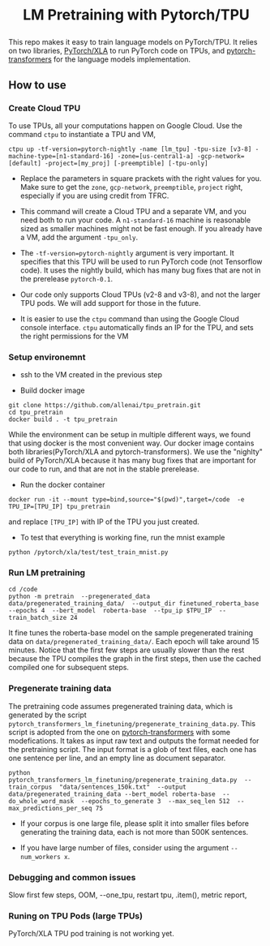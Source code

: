 # <p align=center> LM Pretraining with Pytorch/TPU</p>
This repo makes it easy to train language models on PyTorch/TPU. It relies on two libraries, [PyTorch/XLA](https://github.com/pytorch/xla/) to run PyTorch code on TPUs, and [pytorch-transformers](https://github.com/huggingface/pytorch-transformers) for the language models implementation.

## How to use

###  Create Cloud TPU

To use TPUs, all your computations happen on Google Cloud. Use the command `ctpu` to instantiate a TPU and VM,

```
ctpu up -tf-version=pytorch-nightly -name [lm_tpu] -tpu-size [v3-8] -machine-type=[n1-standard-16] -zone=[us-central1-a] -gcp-network=[default] -project=[my_proj] [-preemptible] [-tpu-only]
```

-  Replace the parameters in square prackets with the right values for you. Make sure to get the `zone`, `gcp-network`, `preemptible`, `project` right, especially if you are using credit from TFRC.

- This command will create a Cloud TPU and a separate VM, and you need both to run your code. A `n1-standard-16` machine is reasonable sized as smaller machines might not be fast enough. If you already have a VM, add the argument `-tpu_only`.

- The `-tf-version=pytorch-nightly` argument is very important. It specifies that this TPU will be used to run PyTorch code (not Tensorflow code). It uses the nightly build, which has many bug fixes that are not in the prerelease `pytorch-0.1`.

- Our code only supports Cloud TPUs (v2-8 and v3-8), and not the larger TPU pods. We will add support for those in the future.

- It is easier to use the `ctpu` command than using the Google Cloud console interface. `ctpu` automatically finds an IP for the TPU, and sets the right permissions for the VM


###  Setup environemnt

- ssh to the VM created in the previous step

- Build docker image
```
git clone https://github.com/allenai/tpu_pretrain.git
cd tpu_pretrain
docker build . -t tpu_pretrain
```
While the environment can be setup in multiple different ways, we found that using docker is the most convenient way. Our docker image contains both libraries(PyTorch/XLA and pytorch-transformers). We use the "nighlty" build of PyTorch/XLA because it has many bug fixes that are important for our code to run, and that are not in the stable prerelease. 

- Run the docker container
```
docker run -it --mount type=bind,source="$(pwd)",target=/code  -e TPU_IP=[TPU_IP] tpu_pretrain
```
and replace `[TPU_IP]` with IP of the TPU you just created.

- To test that everything is working fine, run the mnist example
```
python /pytorch/xla/test/test_train_mnist.py
```

###  Run LM pretraining

```
cd /code
python -m pretrain  --pregenerated_data data/pregenerated_training_data/  --output_dir finetuned_roberta_base  --epochs 4  --bert_model  roberta-base  --tpu_ip $TPU_IP  --train_batch_size 24
```
It fine tunes the roberta-base model on the sample pregenerated training data on `data/pregenerated_training_data/`. Each epoch will take around 15 minutes. Notice that the first few steps are usually slower than the rest because the TPU compiles the graph in the first steps, then use the cached compiled one for subsequent steps.


###  Pregenerate training data

The pretraining code assumes pregenerated training data, which is generated by the script `pytorch_transformers_lm_finetuning/pregenerate_training_data.py`. This script is adopted from the one on [pytorch-transformers](https://github.com/huggingface/pytorch-transformers/blob/master/examples/lm_finetuning/pregenerate_training_data.py) with some modefications. It takes as input raw text and outputs the format needed for the pretraining script. The input format
is a glob of text files, each one has one sentence per line, and an empty line as document separator.

```
python  pytorch_transformers_lm_finetuning/pregenerate_training_data.py  --train_corpus  "data/sentences_150k.txt"  --output data/pregenerated_training_data --bert_model roberta-base  --do_whole_word_mask  --epochs_to_generate 3  --max_seq_len 512  --max_predictions_per_seq 75
```

- If your corpus is one large file, please split it into smaller files before generating the training data, each is not more than 500K sentences.

- If you have large number of files, consider using the argument `--num_workers x`.


###  Debugging and common issues

Slow first few steps, OOM, --one_tpu, restart tpu, .item(), metric report, 


###  Runing on TPU Pods (large TPUs)

PyTorch/XLA TPU pod training is not working yet. 
